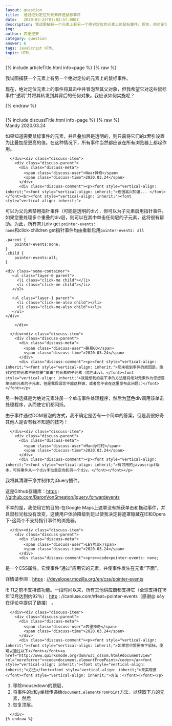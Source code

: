 ```yaml
---
layout: question
title:  通过绝对定位的元素传递鼠标事件
date:   2020-03-24T07:02:57.000Z
description: 我试图捕获一个元素上有另一个绝对定位的元素上的鼠标事件。现在，绝对定位元素上的事件将其击中并冒泡至其父对象，但我希望它对这些鼠标事件“透明”并将其转发...
img: 
author: 西里逆天
category: question
answer: 6
tags: JavaScript HTML
topic: HTML
---
```

<div class="article-root">
  <div class="article">
    {% include articleTitle.html info=page %}
    {% raw %}
    <div class="article-content"><p><font style="vertical-align: inherit;"><font style="vertical-align: inherit;">我试图捕获一个元素上有另一个绝对定位的元素上的鼠标事件。</font></font></p>

<p><font style="vertical-align: inherit;"><font style="vertical-align: inherit;">现在，绝对定位元素上的事件将其击中并冒泡至其父对象，但我希望它对这些鼠标事件“透明”并将其转发到其背后的任何对象。</font><font style="vertical-align: inherit;">我应该如何实施呢？</font></font></p></div>
    {% endraw %}
  </div>
  <p style="height: 0;width:0;overflow: hidden;"> 第3417篇《通过绝对定位的元素传递鼠标事件》来自Winter(https://github.com/aiyld/aiyld.github.io)的站点</p>
  <div class="discuss-wrapper">
    {% include discussTitle.html info=page %}
    {% raw %}
    <div class="discuss-item">
        <div class="discuss-parent">
          <div class="discuss-meta">
            <span class="discuss-user">Mandy</span>
            <span class="discuss-time">2020.03.24</span>
          </div>
          <div class="discuss-comment"><p><font style="vertical-align: inherit;"><font style="vertical-align: inherit;">如果知道需要鼠标事件的元素，并且叠加层是透明的，则只需将它们的z索引设置为比叠加层更高的值。</font><font style="vertical-align: inherit;">在这种情况下，所有事件当然都应该在所有浏览器上都起作用。</font></font></p></div>
        </div>
        
      </div><div class="discuss-item">
        <div class="discuss-parent">
          <div class="discuss-meta">
            <span class="discuss-user">Near神奇</span>
            <span class="discuss-time">2020.03.24</span>
          </div>
          <div class="discuss-comment"><p><font style="vertical-align: inherit;"><font style="vertical-align: inherit;">也很高兴知道... </font></font><br><font style="vertical-align: inherit;"><font style="vertical-align: inherit;">
可以为父元素禁用指针事件（可能是透明的div），但可以为子元素启用指针事件。</font><font style="vertical-align: inherit;">如果您要处理多个重叠的div层，则可以在其中单击任何层的子元素，这将很有帮助。</font><font style="vertical-align: inherit;">为此，所有育儿div get </font></font><code>pointer-events: none</code><font style="vertical-align: inherit;"><font style="vertical-align: inherit;">和click-children get指针事件均由重新启用</font></font><code>pointer-events: all</code> </p>

<pre><code>.parent {<font></font>
    pointer-events:none;        <font></font>
}<font></font>
.child {<font></font>
    pointer-events:all;<font></font>
}<font></font>
<font></font>
&lt;div class="some-container"&gt;<font></font>
   &lt;ul class="layer-0 parent"&gt;<font></font>
     &lt;li class="click-me child"&gt;&lt;/li&gt;<font></font>
     &lt;li class="click-me child"&gt;&lt;/li&gt;<font></font>
   &lt;/ul&gt;<font></font>
<font></font>
   &lt;ul class="layer-1 parent"&gt;<font></font>
     &lt;li class="click-me-also child"&gt;&lt;/li&gt;<font></font>
     &lt;li class="click-me-also child"&gt;&lt;/li&gt;<font></font>
   &lt;/ul&gt;<font></font>
&lt;/div&gt;<font></font>
</code></pre></div>
        </div>
        
      </div><div class="discuss-item">
        <div class="discuss-parent">
          <div class="discuss-meta">
            <span class="discuss-user">路易GO</span>
            <span class="discuss-time">2020.03.24</span>
          </div>
          <div class="discuss-comment"><p><font style="vertical-align: inherit;"><font style="vertical-align: inherit;">您未收到事件的原因是，绝对定位的元素不是您要“单击”的元素的子元素（蓝色div）。</font><font style="vertical-align: inherit;">我能想到的最干净的方法是将绝对元素作为您想要单击的元素的子元素，但是我假设您不能这样做，或者您不会在这里发布此问题:)</font></font></p>

<p><font style="vertical-align: inherit;"><font style="vertical-align: inherit;">另一种选择是为绝对元素注册一个单击事件处理程序，然后为蓝色div调用该单击处理程序，从而使它们都闪烁。</font></font></p>

<p><font style="vertical-align: inherit;"><font style="vertical-align: inherit;">由于事件通过DOM冒泡的方式，我不确定是否有一个简单的答案，但是我很好奇其他人是否有我不知道的技巧！</font></font></p></div>
        </div>
        
      </div><div class="discuss-item">
        <div class="discuss-parent">
          <div class="discuss-meta">
            <span class="discuss-user">Mandy村村</span>
            <span class="discuss-time">2020.03.24</span>
          </div>
          <div class="discuss-comment"><p><font style="vertical-align: inherit;"><font style="vertical-align: inherit;">有可用的javascript版本，可将事件从一个div手动重定向到另一个div。</font></font></p>

<p><font style="vertical-align: inherit;"><font style="vertical-align: inherit;">我将其清理干净并制作为jQuery插件。</font></font></p>

<p><font style="vertical-align: inherit;"><font style="vertical-align: inherit;">这是Github存储库：</font><a href="https://github.com/BaronVonSmeaton/jquery.forwardevents" rel="nofollow"><font style="vertical-align: inherit;">https</font></a><font style="vertical-align: inherit;"> :
 </font></font><a href="https://github.com/BaronVonSmeaton/jquery.forwardevents" rel="nofollow"><font style="vertical-align: inherit;"><font style="vertical-align: inherit;">//github.com/BaronVonSmeaton/jquery.forwardevents</font></font></a></p>

<p><font style="vertical-align: inherit;"><font style="vertical-align: inherit;">不幸的是，我使用它的目的-在Google Maps上遮罩没有捕获单击和拖动事件，并且鼠标光标没有改变，这使用户体验降级到足以使我决定将遮罩隐藏在IE和Opera下-这两个不支持指针事件的浏览器。</font></font></p></div>
        </div>
        
      </div><div class="discuss-item">
        <div class="discuss-parent">
          <div class="discuss-meta">
            <span class="discuss-user">LEY老丝</span>
            <span class="discuss-time">2020.03.24</span>
          </div>
          <div class="discuss-comment"><pre><code>pointer-events: none;
</code></pre>

<p><font style="vertical-align: inherit;"><font style="vertical-align: inherit;">是一个CSS属性，它使事件“通过”应用它的元素，并使事件发生在元素“下面”。 </font></font></p>

<p><font style="vertical-align: inherit;"><font style="vertical-align: inherit;">详情请参阅：</font><a href="https://developer.mozilla.org/en/css/pointer-events" rel="noreferrer"><font style="vertical-align: inherit;">https</font></a><font style="vertical-align: inherit;"> : </font></font><a href="https://developer.mozilla.org/en/css/pointer-events" rel="noreferrer"><font style="vertical-align: inherit;"><font style="vertical-align: inherit;">//developer.mozilla.org/en/css/pointer-events</font></font></a></p>

<p><font style="vertical-align: inherit;"><font style="vertical-align: inherit;">IE 11之前不支持该功能。</font><font style="vertical-align: inherit;">一段时间以来，所有其他供应商都支持它（全球支持在16年12月达到约92％）：</font></font><a href="http://caniuse.com/#feat=pointer-events" rel="noreferrer"><font style="vertical-align: inherit;"><font style="vertical-align: inherit;">http</font></font></a><font style="vertical-align: inherit;"><font style="vertical-align: inherit;"> : </font><font style="vertical-align: inherit;">//caniuse.com/#feat=pointer-events（感谢@ s4y在评论中提供了链接） 。</font></font></p></div>
        </div>
        
      </div><div class="discuss-item">
        <div class="discuss-parent">
          <div class="discuss-meta">
            <span class="discuss-user">西里神奇</span>
            <span class="discuss-time">2020.03.24</span>
          </div>
          <div class="discuss-comment"><p><font style="vertical-align: inherit;"><font style="vertical-align: inherit;">如果您只需要按下鼠标，便可以通过以下</font></font><a href="http://www.quirksmode.org/dom/w3c_cssom.html#documentview" rel="noreferrer"><code>document.elementFromPoint</code></a><font style="vertical-align: inherit;"><font style="vertical-align: inherit;">方法</font><font style="vertical-align: inherit;">来实现该</font><font style="vertical-align: inherit;">方法：</font></font></p>

<ol>
<li><font style="vertical-align: inherit;"><font style="vertical-align: inherit;">移除mousedown的顶层，</font></font></li>
<li><font style="vertical-align: inherit;"><font style="vertical-align: inherit;">将</font><font style="vertical-align: inherit;">事件</font><font style="vertical-align: inherit;">的</font></font><code>x</code><font style="vertical-align: inherit;"><font style="vertical-align: inherit;">和</font></font><code>y</code><font style="vertical-align: inherit;"><font style="vertical-align: inherit;">坐标</font><font style="vertical-align: inherit;">传递</font><font style="vertical-align: inherit;">给</font></font><code>document.elementFromPoint</code><font style="vertical-align: inherit;"><font style="vertical-align: inherit;">方法，以获取下方的元素，然后</font></font></li>
<li><font style="vertical-align: inherit;"><font style="vertical-align: inherit;">恢复顶层。</font></font></li>
</ol></div>
        </div>
        
      </div>
    {% endraw %}
  </div>
<div>
